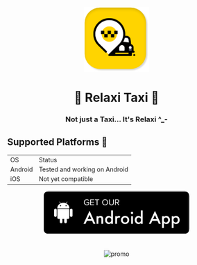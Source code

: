  <p align="center">
  <img src="repo_assets/1.png" alt="logo" height="150" />
</p>  
<h1 align="center">
 🏁 Relaxi Taxi 🏁
  </h1>
  <h3 align="center">
   Not just a Taxi... It's Relaxi ^_- 
 </h3>  
 
 ## Supported Platforms 📱
 
 <div display="inline-block" align="center">
  <table width="auto">
  <tr>
<td> OS </td>
   <td> Status </td> 
   </tr>
    <tr>
<td> Android </td>
   <td> Tested and working on Android </td> 
   </tr>
    <tr>
<td> iOS </td>
   <td> Not yet compatible </td> 
   </tr>
  </table >

<a href=""> 
    <img src="repo_assets/android-button.png" height="100"
         alt="Get it on Android">
</a>
 </div>
</br></br>

<div align="center">
  <img src="repo_assets/app_promo.png" alt="promo" />
 </div>
